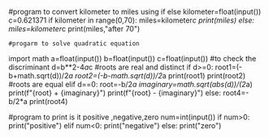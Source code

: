 #program to convert kilometer to miles using if else
kilometer=float(input())
c=0.621371
if kilometer in range(0,70):
    miles=kilometer*c
    print(miles)
else:
    miles=kilometer*c
    print(miles,"after 70")

    #progarm to solve quadratic equation
import math
a=float(input())
b=float(input())
c=float(input())
#to check the discriminant
d=b**2-4*a*c
#roots are real and distinct
if d>=0:
    root1=(-b+math.sqrt(d))/2*a
    root2=(-b-math.sqrt(d))/2*a
    print(root1)
    print(root2)
#roots are equal
elif d==0:
    root=-b/2*a
    imaginary=math.sqrt(abs(d))/(2*a)
    print(f"{root} + {imaginary}")
    print(f"{root} - {imaginary}")
else:
    root4=-b/2*a
    print(root4)
    
#program to print is it positive ,negative,zero
num=int(input())
if num>0:
    print("positive")
elif num<0:
    print("negative")
else:
    print("zero")

